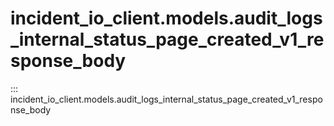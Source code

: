 # incident_io_client.models.audit_logs_internal_status_page_created_v1_response_body

::: incident_io_client.models.audit_logs_internal_status_page_created_v1_response_body